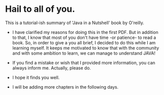 # Hail to all of you. 
This is a tutorial-ish summary of 'Java in a Nutshell' book by O'reilly. 

- I have clarified my reasons for doing this in the first PDF. But in addition to that, I know that most of you don't have time -or patience- to read a book. So, in order to give a you all brief, I decided to do this while I am learning myself. It keeps me motivated to know that with the community and with some ambition to learn, we can manage to understand JAVA! 

- If you find a mistake or wish that I provided more information, you can always inform me. Actually, please do. 

- I hope it finds you well. 


- I will be adding more chapters in the following days. 